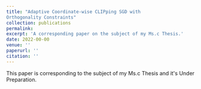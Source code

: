 ```yaml
---
title: "Adaptive Coordinate-wise CLIPping SGD with
Orthogonality Constraints"
collection: publications
permalink:
excerpt: 'A corresponding paper on the subject of my Ms.c Thesis.'
date: 2022-00-00
venue: ''
paperurl: '' 
citation: ''
---
```

This paper is corresponding to the subject of my Ms.c Thesis and it's Under Preparation.


